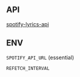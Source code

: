 ## API

[spotify-lyrics-api](https://github.com/akashrchandran/spotify-lyrics-api)

## ENV

`SPOTIFY_API_URL` (essential)

`REFETCH_INTERVAL`

